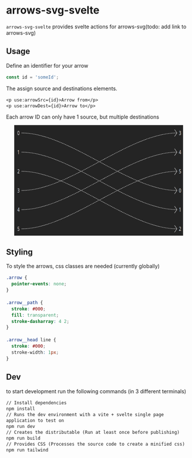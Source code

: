 # arrows-svg-svelte
`arrows-svg-svelte` provides svelte actions for arrows-svg(todo: add link to arrows-svg)

## Usage

Define an identifier for your arrow

```ts
const id = 'someId';
```

The assign source and destinations elements. 

```svelte
<p use:arrowSrc={id}>Arrow from</p>
<p use:arrowDest={id}>Arrow to</p>
```

Each arrow ID can only have 1 source, but multiple destinations

<p align="center">
  <img width="460" height="300" src="https://github.com/r59q/arrows-svg-svelte/blob/master/public/example.png?raw=true">
</p>

## Styling

To style the arrows, css classes are needed (currently globally)

```css
.arrow {
  pointer-events: none;
}

.arrow__path {
  stroke: #000;
  fill: transparent;
  stroke-dasharray: 4 2;
}

.arrow__head line {
  stroke: #000;
  stroke-width: 1px;
}
```

## Dev
to start development run the following commands (in 3 different terminals)
```
// Install dependencies
npm install
// Runs the dev environment with a vite + svelte single page application to test on
npm run dev
// Creates the distributable (Run at least once before publishing)
npm run build
// Provides CSS (Processes the source code to create a minified css)
npm run tailwind
```

